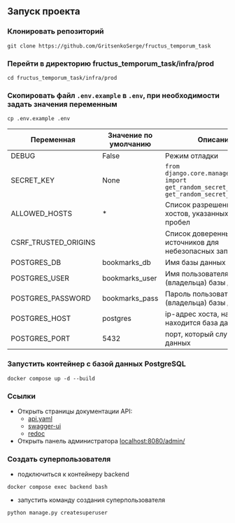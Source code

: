 ## Запуск проекта

### Клонировать репозиторий
```
git clone https://github.com/GritsenkoSerge/fructus_temporum_task
```
### Перейти в директорию fructus_temporum_task/infra/prod
```
cd fructus_temporum_task/infra/prod
```
### Скопировать файл `.env.example` в `.env`, при необходимости задать значения переменным
```
cp .env.example .env
```

| Переменная | Значение по умолчанию | Описание |
| --- | --- | --- |
| DEBUG | False | Режим отладки |
| SECRET_KEY | None | `from django.core.management.utils import get_random_secret_key; get_random_secret_key()` |
| ALLOWED_HOSTS | * | Список разрешенных хостов, указанных через пробел |
| CSRF_TRUSTED_ORIGINS | | Список доверенных источников для небезопасных запросов |
| POSTGRES_DB | bookmarks_db | Имя базы данных |
| POSTGRES_USER | bookmarks_user | Имя пользователя (владельца) базы данных |
| POSTGRES_PASSWORD | bookmarks_pass | Пароль пользователя (владельца) базы данных |
| POSTGRES_HOST | postgres | ip-адрес хоста, на котором находится база данных |
| POSTGRES_PORT | 5432 | порт, который слушает база данных |

### Запустить контейнер с базой данных PostgreSQL
```
docker compose up -d --build
```
### Ссылки
- Открыть страницы документации API:
  * [api.yaml](http://localhost:8080/api/schema/)
  * [swagger-ui](http://localhost:8080/api/schema/swagger-ui/)
  * [redoc](http://localhost:8080/api/schema/redoc/)
- Открыть панель администратора [localhost:8080/admin/](http://localhost:8080/admin/)
### Создать суперпользователя
- подключиться к контейнеру backend
```
docker compose exec backend bash
```
- запустить команду создания суперпользователя
```
python manage.py createsuperuser
```
